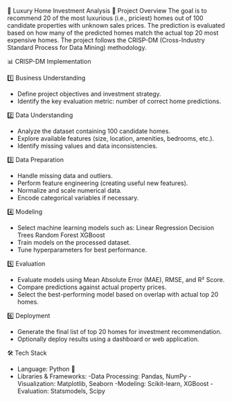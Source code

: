 🏡 Luxury Home Investment Analysis
📌 Project Overview
The goal is to recommend 20 of the most luxurious (i.e., priciest) homes out of 100 candidate properties with unknown sales prices.
The prediction is evaluated based on how many of the predicted homes match the actual top 20 most expensive homes.
The project follows the CRISP-DM (Cross-Industry Standard Process for Data Mining) methodology.

📊 CRISP-DM Implementation

1️⃣ Business Understanding
- Define project objectives and investment strategy.
- Identify the key evaluation metric: number of correct home predictions.

2️⃣ Data Understanding
- Analyze the dataset containing 100 candidate homes.
- Explore available features (size, location, amenities, bedrooms, etc.).
- Identify missing values and data inconsistencies.

3️⃣ Data Preparation
- Handle missing data and outliers.
- Perform feature engineering (creating useful new features).
- Normalize and scale numerical data.
- Encode categorical variables if necessary.

4️⃣ Modeling
- Select machine learning models such as:
Linear Regression
Decision Trees
Random Forest
XGBoost
- Train models on the processed dataset.
-  Tune hyperparameters for best performance.
  
5️⃣ Evaluation
- Evaluate models using Mean Absolute Error (MAE), RMSE, and R² Score.
- Compare predictions against actual property prices.
- Select the best-performing model based on overlap with actual top 20 homes.

6️⃣ Deployment
- Generate the final list of top 20 homes for investment recommendation.
- Optionally deploy results using a dashboard or web application.

🛠 Tech Stack
- Language: Python 🐍
- Libraries & Frameworks:
-Data Processing: Pandas, NumPy
-Visualization: Matplotlib, Seaborn
-Modeling: Scikit-learn, XGBoost
-Evaluation: Statsmodels, Scipy
